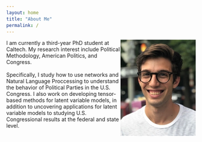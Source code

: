 ```yaml
---
layout: home
title: "About Me"
permalink: /
---
```


<img style="float: right;" src="/images/headshot-debanks.JPG">

I am currently a third-year PhD student at Caltech. My research interest include Political Methodology, American Politics, and Congress. <br/><br/>Specifically, 
I study how to use networks and Natural Language Proccessing to understand the behavior of Political Parties in the U.S. Congress. I also work on developing tensor-based
methods for latent variable models, in addition to uncovering applications for latent variable models to studying U.S. Congressional results at the federal and state level. 





